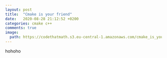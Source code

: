 ```yaml
---
layout: post
title:  "Cmake is your friend"
date:   2020-08-28 21:12:52 +0200
categories: cmake c++
comments: true
image:
  path: https://codethatmath.s3.eu-central-1.amazonaws.com/cmake_is_your_friend3.svg
---
```

hohoho
